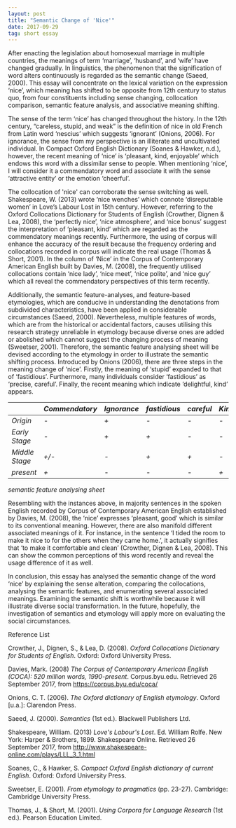 ```yaml
---
layout: post
title: "Semantic Change of 'Nice'"
date: 2017-09-29
tag: short essay
---
```


After enacting the legislation about homosexual marriage in multiple countries,
the meanings of term ‘marriage’, ‘husband’, and ‘wife’ have changed gradually.
In linguistics, the phenomenon that the signification of word alters
continuously is regarded as the semantic change (Saeed, 2000). This essay will
concentrate on the lexical variation on the expression ‘nice’, which meaning has
shifted to be opposite from 12th century to status quo, from four constituents
including sense changing, collocation comparison, semantic feature analysis, and
associative meaning shifting.

The sense of the term ‘nice’ has changed throughout the history. In the 12th
century, “careless, stupid, and weak” is the definition of nice in old French
from Latin word ‘nescius’ which suggests ‘ignorant’ (Onions, 2006). For
ignorance, the sense from my perspective is an illiterate and uncultivated
individual. In Compact Oxford English Dictionary (Soanes & Hawker, n.d.),
however, the recent meaning of ‘nice’ is ‘pleasant, kind, enjoyable’ which
endows this word with a dissimilar sense to people. When mentioning ‘nice’, I
will consider it a commendatory word and associate it with the sense ‘attractive
entity’ or the emotion ‘cheerful’.

The collocation of 'nice' can corroborate the sense switching as well.
Shakespeare, W. (2013) wrote ‘nice wenches’ which connote ‘disreputable women’
in Love’s Labour Lost in 15th century. However, referring to the Oxford
Collocations Dictionary for Students of English (Crowther, Dignen & Lea, 2008),
the ‘perfectly nice’, ‘nice atmosphere’, and ‘nice bonus’ suggest the
interpretation of ‘pleasant, kind’ which are regarded as the commendatory
meanings recently. Furthermore, the using of corpus will enhance the accuracy of
the result because the frequency ordering and collocations recorded in corpus
will indicate the real usage (Thomas & Short, 2001). In the column of ‘Nice’ in
the Corpus of Contemporary American English built by Davies, M. (2008), the
frequently utilised collocations contain ‘nice lady’, ‘nice meet’, ‘nice
polite’, and ‘nice guy’ which all reveal the commendatory perspectives of this
term recently.

Additionally, the semantic feature-analyses, and feature-based etymologies,
which are conducive in understanding the denotations from subdivided
characteristics, have been applied in considerable circumstances (Saeed, 2000).
Nevertheless, multiple features of words, which are from the historical or
accidental factors, causes utilising this research strategy unreliable in
etymology because diverse ones are added or abolished which cannot suggest the
changing process of meaning (Sweetser, 2001). Therefore, the semantic feature
analysing sheet will be devised according to the etymology in order to
illustrate the semantic shifting process. Introduced by Onions (2006), there are
three steps in the meaning change of ‘nice’. Firstly, the meaning of ‘stupid’
expanded to that of ‘fastidious’. Furthermore, many individuals consider
‘fastidious’ as ‘precise, careful’. Finally, the recent meaning which indicate
‘delightful, kind’ appears.

|                | *Commendatory* | *Ignorance* | *fastidious* | *careful* | *Kind* |
|----------------|----------------|-------------|--------------|-----------|--------|
| *Origin*       | *-*            | *+*         | *-*          | *-*       | *-*    |
| *Early Stage*  | *-*            | *+*         | *+*          | *-*       | *-*    |
| *Middle Stage* | *+/-*          | *-*         | *+*          | *+*       | *-*    |
| *present*      | *+*            | *-*         | *-*          | *-*       | *+*    |

*semantic feature analysing sheet*

Resembling with the instances above, in majority sentences in the spoken English
recorded by Corpus of Contemporary American English established by Davies, M.
(2008), the ‘nice’ expresses ‘pleasant, good’ which is similar to its
conventional meaning. However, there are also manifold different associated
meanings of it. For instance, in the sentence ‘I tided the room to make it nice
to for the others when they came home.’, it actually signifies that ‘to make it
comfortable and clean’ (Crowther, Dignen & Lea, 2008). This can show the common
perceptions of this word recently and reveal the usage difference of it as well.

In conclusion, this essay has analysed the semantic change of the word ‘nice’ by
explaining the sense alteration, comparing the collocations, analysing the
semantic features, and enumerating several associated meanings. Examining the
semantic shift is worthwhile because it will illustrate diverse social
transformation. In the future, hopefully, the investigation of semantics and
etymology will apply more on evaluating the social circumstances.

Reference List

Crowther, J., Dignen, S., & Lea, D. (2008). *Oxford Collocations Dictionary for
Students of English*. Oxford: Oxford University Press.

Davies, Mark. (2008) *The Corpus of Contemporary American English (COCA): 520
million words, 1990-present*. Corpus.byu.edu. Retrieved 26 September 2017, from
<https://corpus.byu.edu/coca/>

Onions, C. T. (2006). *The Oxford dictionary of English etymology*. Oxford
[u.a.]: Clarendon Press.

Saeed, J. (2000). *Semantics* (1st ed.). Blackwell Publishers Ltd.

Shakespeare, William. (2013) *Love's Labour's Lost*. Ed. William Rolfe. New
York: Harper & Brothers, 1899. Shakespeare Online. Retrieved 26 September 2017,
from <http://www.shakespeare-online.com/plays/LLL_3_1.html>

Soanes, C., & Hawker, S. *Compact Oxford English dictionary of current English*.
Oxford: Oxford University Press.

Sweetser, E. (2001). *From etymology to pragmatics* (pp. 23-27). Cambridge:
Cambridge University Press.

Thomas, J., & Short, M. (2001). *Using Corpora for Language Research* (1st ed.).
Pearson Education Limited.
